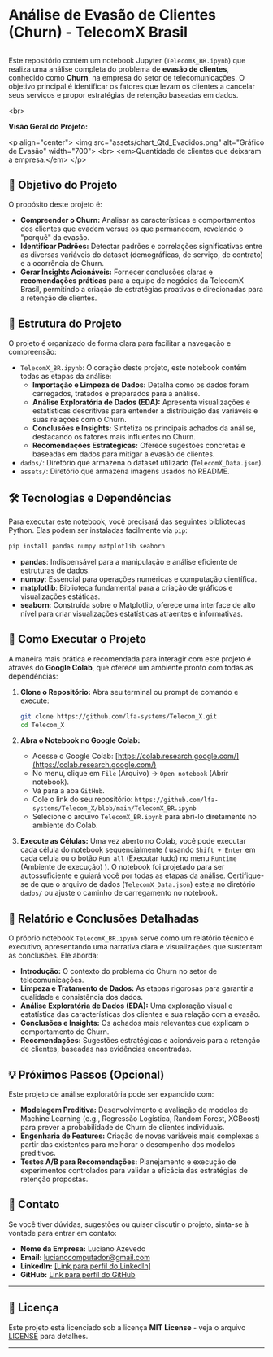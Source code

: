 # Análise de Evasão de Clientes (Churn) - TelecomX Brasil

## [](https://opensource.org/licenses/MIT)

Este repositório contém um notebook Jupyter (`TelecomX_BR.ipynb`) que realiza uma análise completa do problema de **evasão de clientes**, conhecido como **Churn**, na empresa do setor de telecomunicações. O objetivo principal é identificar os fatores que levam os clientes a cancelar seus serviços e propor estratégias de retenção baseadas em dados.

\<br\>

**Visão Geral do Projeto:**

\<p align="center"\>
\<img src="assets/chart_Qtd_Evadidos.png" alt="Gráfico de Evasão" width="700"\>
\<br\>
\<em\>Quantidade de clientes que deixaram a empresa.\</em\>
\</p\>

## 🎯 Objetivo do Projeto

O propósito deste projeto é:

  * **Compreender o Churn:** Analisar as características e comportamentos dos clientes que evadem versus os que permanecem, revelando o "porquê" da evasão.
  * **Identificar Padrões:** Detectar padrões e correlações significativas entre as diversas variáveis do dataset (demográficas, de serviço, de contrato) e a ocorrência de Churn.
  * **Gerar Insights Acionáveis:** Fornecer conclusões claras e **recomendações práticas** para a equipe de negócios da TelecomX Brasil, permitindo a criação de estratégias proativas e direcionadas para a retenção de clientes.

## 📁 Estrutura do Projeto

O projeto é organizado de forma clara para facilitar a navegação e compreensão:

  * `TelecomX_BR.ipynb`: O coração deste projeto, este notebook contém todas as etapas da análise:
      * **Importação e Limpeza de Dados:** Detalha como os dados foram carregados, tratados e preparados para a análise.
      * **Análise Exploratória de Dados (EDA):** Apresenta visualizações e estatísticas descritivas para entender a distribuição das variáveis e suas relações com o Churn.
      * **Conclusões e Insights:** Sintetiza os principais achados da análise, destacando os fatores mais influentes no Churn.
      * **Recomendações Estratégicas:** Oferece sugestões concretas e baseadas em dados para mitigar a evasão de clientes.
  * `dados/`: Diretório que armazena o dataset utilizado (`TelecomX_Data.json`).
  * `assets/`: Diretório que armazena imagens usados no README.

## 🛠️ Tecnologias e Dependências

Para executar este notebook, você precisará das seguintes bibliotecas Python. Elas podem ser instaladas facilmente via `pip`:

```bash
pip install pandas numpy matplotlib seaborn
```

  * **pandas**: Indispensável para a manipulação e análise eficiente de estruturas de dados.
  * **numpy**: Essencial para operações numéricas e computação científica.
  * **matplotlib**: Biblioteca fundamental para a criação de gráficos e visualizações estáticas.
  * **seaborn**: Construída sobre o Matplotlib, oferece uma interface de alto nível para criar visualizações estatísticas atraentes e informativas.

## 🚀 Como Executar o Projeto

A maneira mais prática e recomendada para interagir com este projeto é através do **Google Colab**, que oferece um ambiente pronto com todas as dependências:

1.  **Clone o Repositório:**
    Abra seu terminal ou prompt de comando e execute:

    ```bash
    git clone https://github.com/lfa-systems/Telecom_X.git
    cd Telecom_X
    ```

2.  **Abra o Notebook no Google Colab:**

      * Acesse o Google Colab: [https://colab.research.google.com/](https://colab.research.google.com/)
      * No menu, clique em `File` (Arquivo) -\> `Open notebook` (Abrir notebook).
      * Vá para a aba `GitHub`.
      * Cole o link do seu repositório: `https://github.com/lfa-systems/Telecom_X/blob/main/TelecomX_BR.ipynb`
      * Selecione o arquivo `TelecomX_BR.ipynb` para abri-lo diretamente no ambiente do Colab.

3.  **Execute as Células:**
    Uma vez aberto no Colab, você pode executar cada célula do notebook sequencialmente ( usando `Shift + Enter` em cada celula ou o botão `Run all` (Executar tudo) no menu `Runtime` (Ambiente de execução) ). O notebook foi projetado para ser autossuficiente e guiará você por todas as etapas da análise. Certifique-se de que o arquivo de dados (`TelecomX_Data.json`) esteja no diretório `dados/` ou ajuste o caminho de carregamento no notebook.

## 📝 Relatório e Conclusões Detalhadas

O próprio notebook `TelecomX_BR.ipynb` serve como um relatório técnico e executivo, apresentando uma narrativa clara e visualizações que sustentam as conclusões. Ele aborda:

  * **Introdução:** O contexto do problema do Churn no setor de telecomunicações.
  * **Limpeza e Tratamento de Dados:** As etapas rigorosas para garantir a qualidade e consistência dos dados.
  * **Análise Exploratória de Dados (EDA):** Uma exploração visual e estatística das características dos clientes e sua relação com a evasão.
  * **Conclusões e Insights:** Os achados mais relevantes que explicam o comportamento de Churn.
  * **Recomendações:** Sugestões estratégicas e acionáveis para a retenção de clientes, baseadas nas evidências encontradas.

## 💡 Próximos Passos (Opcional)

Este projeto de análise exploratória pode ser expandido com:

  * **Modelagem Preditiva:** Desenvolvimento e avaliação de modelos de Machine Learning (e.g., Regressão Logística, Random Forest, XGBoost) para prever a probabilidade de Churn de clientes individuais.
  * **Engenharia de Features:** Criação de novas variáveis mais complexas a partir das existentes para melhorar o desempenho dos modelos preditivos.
  * **Testes A/B para Recomendações:** Planejamento e execução de experimentos controlados para validar a eficácia das estratégias de retenção propostas.

## 🤝 Contato

Se você tiver dúvidas, sugestões ou quiser discutir o projeto, sinta-se à vontade para entrar em contato:

  * **Nome da Empresa:** Luciano Azevedo
  * **Email:** lucianocomputador@gmail.com
  * **LinkedIn:** [\[Link para perfil do LinkedIn\]](https://www.linkedin.com/in/luciano-devops/)
  * **GitHub:** [Link para perfil do GitHub](https://github.com/lfa-systems)

-----

## 📄 Licença

Este projeto está licenciado sob a licença **MIT License** - veja o arquivo [LICENSE](https://www.google.com/search?q=LICENSE) para detalhes.

-----